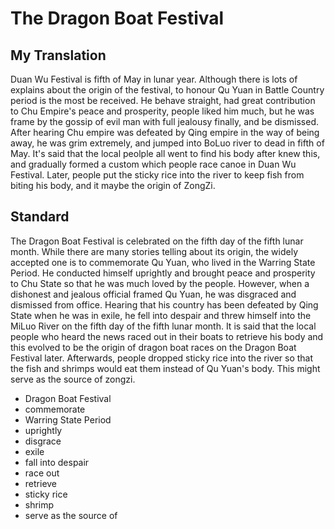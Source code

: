 #   The Dragon Boat Festival

##  My Translation

Duan Wu Festival is fifth of May in lunar year. Although there is lots of explains about the origin of the festival, to honour Qu Yuan in Battle Country period is the most be received. He behave straight, had great contribution to Chu Empire's peace and prosperity, people liked him much, but he was frame by the gossip of evil man with full jealousy finally, and be dismissed. After hearing Chu empire was defeated by Qing empire in the way of being away, he was grim extremely, and jumped into BoLuo river to dead in fifth of May. It's said that the local peolple all went to find his body after knew this, and gradually formed a custom which people race canoe in Duan Wu Festival. Later, people put the sticky rice into the river to keep fish from biting his body, and it maybe the origin of ZongZi.

##  Standard

The Dragon Boat Festival is celebrated on the fifth day of the fifth lunar month. While there are many stories telling about its origin, the widely accepted one is to commemorate Qu Yuan, who lived in the Warring State Period. He conducted himself uprightly and brought peace and prosperity to Chu State so that he was much loved by the people. However, when a dishonest and jealous official framed Qu Yuan, he was disgraced and dismissed from office. Hearing that his country has been defeated by Qing State when he was in exile, he fell into despair and threw himself into the MiLuo River on the fifth day of the fifth lunar month. It is said that the local people who heard the news raced out in their boats to retrieve his body and this evolved to be the origin of dragon boat races on the Dragon Boat Festival later. Afterwards, people dropped sticky rice into the river so that the fish and shrimps would eat them instead of Qu Yuan's body. This might serve as the source of zongzi.

*   Dragon Boat Festival
*   commemorate
*   Warring State Period
*   uprightly
*   disgrace
*   exile
*   fall into despair
*   race out
*   retrieve
*   sticky rice
*   shrimp
*   serve as the source of